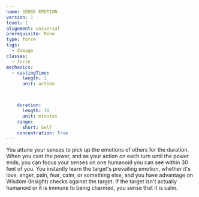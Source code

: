 ```yaml
---
name: SENSE EMOTION
version: 1
level: 1
alignment: universal
prerequisite: None
type: force
tags:
  - damage
classes:
  - force
mechanics:
  - castingTime:
      length: 1
      unit: action



    duration:
      length: 10
      unit: minutes
    range:
      short: Self
    concentration: True
---
```

You attune your senses to pick up the emotions of
others for the duration. When you cast the power, and
as your action on each turn until the power ends, you
can focus your senses on one humanoid you can see
within 30 feet of you. You instantly learn the target's
prevailing emotion, whether it's love, anger, pain, fear,
calm, or something else, and you have advantage on
Wisdom (Insight) checks against the target. If the target
isn't actually humanoid or it is immune to being
charmed, you sense that it is calm.

    